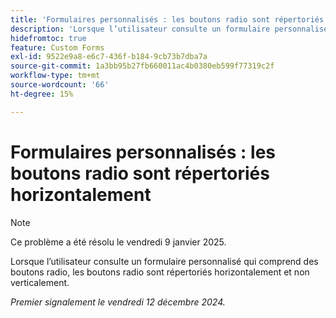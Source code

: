 ```yaml
---
title: 'Formulaires personnalisés : les boutons radio sont répertoriés horizontalement'
description: 'Lorsque l’utilisateur consulte un formulaire personnalisé qui comprend des boutons radio, les boutons radio sont répertoriés horizontalement et non verticalement. '
hidefromtoc: true
feature: Custom Forms
exl-id: 9522e9a8-e6c7-436f-b184-9cb73b7dba7a
source-git-commit: 1a3bb95b27fb660011ac4b0380eb599f77319c2f
workflow-type: tm+mt
source-wordcount: '66'
ht-degree: 15%

---
```


# Formulaires personnalisés : les boutons radio sont répertoriés horizontalement

>[!NOTE]
>
>Ce problème a été résolu le vendredi 9 janvier 2025.

Lorsque l’utilisateur consulte un formulaire personnalisé qui comprend des boutons radio, les boutons radio sont répertoriés horizontalement et non verticalement.

_Premier signalement le vendredi 12 décembre 2024._
